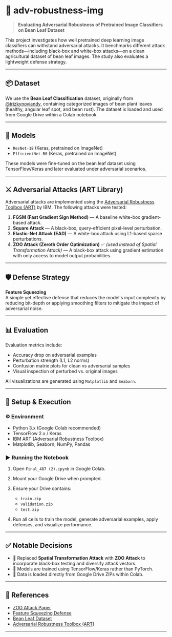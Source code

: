 # 🔐 adv-robustness-img

> **Evaluating Adversarial Robustness of Pretrained Image Classifiers on Bean Leaf Dataset**

This project investigates how well pretrained deep learning image classifiers can withstand adversarial attacks. It benchmarks different attack methods—including black-box and white-box attacks—on a clean agricultural dataset of bean leaf images. The study also evaluates a lightweight defense strategy.

---

## 📦 Dataset

We use the **Bean Leaf Classification** dataset, originally from [@trizkynoviandy](https://github.com/trizkynoviandy/bean-leaf-classification), containing categorized images of bean plant leaves (healthy, angular leaf spot, and bean rust). The dataset is loaded and used from Google Drive within a Colab notebook.

---

## 🧠 Models

- `ResNet-18` (Keras, pretrained on ImageNet)
- `EfficientNet-B0` (Keras, pretrained on ImageNet)

These models were fine-tuned on the bean leaf dataset using TensorFlow/Keras and later evaluated under adversarial scenarios.

---

## ⚔️ Adversarial Attacks (ART Library)

Adversarial attacks are implemented using the [Adversarial Robustness Toolbox (ART)](https://github.com/Trusted-AI/adversarial-robustness-toolbox) by IBM. The following attacks were tested:

1. **FGSM (Fast Gradient Sign Method)** — A baseline white-box gradient-based attack.
2. **Square Attack** — A black-box, query-efficient pixel-level perturbation.
3. **Elastic-Net Attack (EAD)** — A white-box attack using L1-based sparse perturbations.
4. **ZOO Attack (Zeroth Order Optimization)** ✅ *(used instead of Spatial Transformation Attack)* — A black-box attack using gradient estimation with only access to model output probabilities.

---

## 🛡️ Defense Strategy

**Feature Squeezing**  
A simple yet effective defense that reduces the model's input complexity by reducing bit-depth or applying smoothing filters to mitigate the impact of adversarial noise.

---

## 📊 Evaluation

Evaluation metrics include:

- Accuracy drop on adversarial examples
- Perturbation strength (L1, L2 norms)
- Confusion matrix plots for clean vs adversarial samples
- Visual inspection of perturbed vs. original images

All visualizations are generated using `Matplotlib` and `Seaborn`.

---

## 🧪 Setup & Execution

### ⚙️ Environment

- Python 3.x (Google Colab recommended)
- TensorFlow 2.x / Keras
- IBM ART (Adversarial Robustness Toolbox)
- Matplotlib, Seaborn, NumPy, Pandas

### ▶️ Running the Notebook

1. Open `Final_487 (2).ipynb` in Google Colab.
2. Mount your Google Drive when prompted.
3. Ensure your Drive contains:
   - `train.zip`
   - `validation.zip`
   - `test.zip`

4. Run all cells to train the model, generate adversarial examples, apply defenses, and visualize performance.

---

## ✅ Notable Decisions

- 🔄 Replaced **Spatial Transformation Attack** with **ZOO Attack** to incorporate black-box testing and diversify attack vectors.
- 🧠 Models are trained using TensorFlow/Keras rather than PyTorch.
- 📁 Data is loaded directly from Google Drive ZIPs within Colab.

---

## 📌 References

- [ZOO Attack Paper](https://arxiv.org/abs/1708.03999)
- [Feature Squeezing Defense](https://arxiv.org/abs/1704.01155)
- [Bean Leaf Dataset](https://github.com/trizkynoviandy/bean-leaf-classification)
- [Adversarial Robustness Toolbox (ART)](https://github.com/Trusted-AI/adversarial-robustness-toolbox)

---

